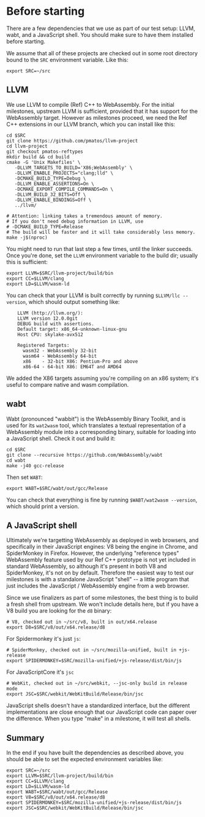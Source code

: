 # Before starting

There are a few dependencies that we use as part of our test setup:
LLVM, wabt, and a JavaScript shell.  You should make sure to have them
installed before starting.

We assume that all of these projects are checked out in some root
directory bound to the `SRC` environment variable.  Like this:

```
export SRC=~/src
```

## LLVM

We use LLVM to compile (Ref) C++ to WebAssembly.  For the initial
milestones, upstream LLVM is sufficient, provided that it has support
for the WebAssembly target.  However as milestones proceed, we need the
Ref C++ extensions in our LLVM branch, which you can install like this:

```
cd $SRC
git clone https://github.com/pmatos/llvm-project
cd llvm-project
git checkout pmatos-reftypes
mkdir build && cd build
cmake -G 'Unix Makefiles' \
   -DLLVM_TARGETS_TO_BUILD='X86;WebAssembly' \
   -DLLVM_ENABLE_PROJECTS="clang;lld" \
   -DCMAKE_BUILD_TYPE=Debug \
   -DLLVM_ENABLE_ASSERTIONS=On \
   -DCMAKE_EXPORT_COMPILE_COMMANDS=On \
   -DLLVM_BUILD_32_BITS=Off \
   -DLLVM_ENABLE_BINDINGS=Off \
   ../llvm/

# Attention: linking takes a tremendous amount of memory. 
# If you don't need debug information in LLVM, use 
# -DCMAKE_BUILD_TYPE=Release
# The build will be faster and it will take considerably less memory.
make -j$(nproc)
```

You might need to run that last step a few times, until the linker
succeeds.  Once you're done, set the `LLVM` environment variable to the
build dir; usually this is sufficient:

```
export LLVM=$SRC/llvm-project/build/bin
export CC=$LLVM/clang
export LD=$LLVM/wasm-ld
```

You can check that your LLVM is built correctly by running
`$LLVM/llc --version`, which should output something like:

```
    LLVM (http://llvm.org/):
    LLVM version 12.0.0git
    DEBUG build with assertions.
    Default target: x86_64-unknown-linux-gnu
    Host CPU: skylake-avx512

    Registered Targets:
      wasm32 - WebAssembly 32-bit
      wasm64 - WebAssembly 64-bit
      x86    - 32-bit X86: Pentium-Pro and above
      x86-64 - 64-bit X86: EM64T and AMD64
```

We added the X86 targets assuming you're compiling on an x86 system;
it's useful to compare native and wasm compilation.

## wabt

Wabt (pronounced "wabbit") is the WebAssembly Binary Toolkit, and is
used for its `wat2wasm` tool, which translates a textual representation
of a WebAssembly module into a corresponding binary, suitable for
loading into a JavaScript shell.  Check it out and build it:

```
cd $SRC
git clone --recursive https://github.com/WebAssembly/wabt
cd wabt
make -j40 gcc-release
```

Then set `WABT`:

```
export WABT=$SRC/wabt/out/gcc/Release
```

You can check that everything is fine by running `$WABT/wat2wasm
--version`, which should print a version.

## A JavaScript shell

Ultimately we're targetting WebAssembly as deployed in web browsers, and
specifically in their JavaScript engines: V8 being the engine in Chrome,
and SpiderMonkey in Firefox.  However, the underlying "reference types"
WebAssembly feature used by our Ref C++ prototype is not yet included in
standard WebAssembly, so although it's present in both V8 and
SpiderMonkey, it's not on by default.  Therefore the easiest way to test
our milestones is with a standalone JavaScript "shell" -- a little
program that just includes the JavaScript / WebAssembly engine from a
web browser.

Since we use finalizers as part of some milestones, the best thing is to
build a fresh shell from upstream.  We won't include details here, but
if you have a V8 build you are looking for the `d8` binary:

```
# V8, checked out in ~/src/v8, built in out/x64.release
export D8=$SRC/v8/out/x64.release/d8
```

For Spidermonkey it's just `js`:

```
# SpiderMonkey, checked out in ~/src/mozilla-unified, built in +js-release
export SPIDERMONKEY=$SRC/mozilla-unified/+js-release/dist/bin/js
```

For JavaScriptCore it's `jsc`
```
# WebKit, checked out in ~/src/webkit, --jsc-only build in release mode
export JSC=$SRC/webkit/WebKitBuild/Release/bin/jsc
```

JavaScript shells doesn't have a standardized interface, but the
different implementations are close enough that our JavaScript code can
paper over the difference.  When you type "make" in a milestone, it will
test all shells.

## Summary

In the end if you have built the dependencies as described above, you
should be able to set the expected environment variables like:

```
export SRC=~/src
export LLVM=$SRC/llvm-project/build/bin
export CC=$LLVM/clang
export LD=$LLVM/wasm-ld
export WABT=$SRC/wabt/out/gcc/Release
export V8=$SRC/v8/out/x64.release/d8
export SPIDERMONKEY=$SRC/mozilla-unified/+js-release/dist/bin/js
export JSC=$SRC/webkit/WebKitBuild/Release/bin/jsc
```
